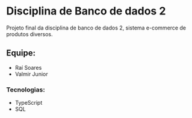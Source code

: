 #  Disciplina de Banco de dados 2
Projeto final da disciplina de banco de dados 2, sistema e-commerce de produtos diversos.

## Equipe: 
- Raí Soares
- Valmir Junior

### Tecnologias:
- TypeScript
- SQL
